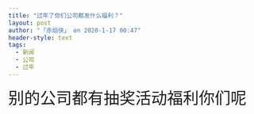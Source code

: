 ```yaml
---
title: "过年了你们公司都发什么福利？"
layout: post
author: "「赤焰侠」 on 2020-1-17 00:47"
header-style: text
tags:
  - 新闻
  - 公司
  - 过年
---
```


<head></head>
<body>
 <font size="6">别的公司都有抽奖活动福利你们呢</font>
 <br>
</body>


